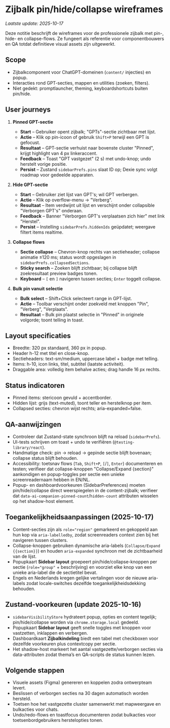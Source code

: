 # Zijbalk pin/hide/collapse wireframes

_Laatste update: 2025-10-17_

Deze notitie beschrijft de wireframes voor de professionele zijbalk met pin-, hide- en collapse-flows. Ze fungeert als referentie voor componentbouwers en QA totdat definitieve visual assets zijn uitgewerkt.

## Scope
- Zijbalkcomponent voor ChatGPT-domeinen (`content/` injecties) en popup.
- Interacties rond GPT-secties, mappen en utilities (zoeken, filters).
- Niet gedekt: promptlauncher, theming, keyboardshortcuts buiten pin/hide.

## User journeys
1. **Pinned GPT-sectie**
   - **Start** – Gebruiker opent zijbalk; "GPTs"-sectie zichtbaar met lijst.
   - **Actie** – Klik op pin-icoon of gebruik `Shift+P` terwijl een GPT is gefocust.
   - **Resultaat** – GPT-sectie verhuist naar bovenste cluster "Pinned", krijgt highlight van 4 px linkeraccent.
   - **Feedback** – Toast "GPT vastgezet" (2 s) met undo-knop; undo herstelt vorige positie.
   - **Persist** – Zustand `sidebarPrefs.pins` slaat ID op; Dexie sync volgt roadmap voor gedeelde apparaten.

2. **Hide GPT-sectie**
   - **Start** – Gebruiker ziet lijst van GPT's; wil GPT verbergen.
   - **Actie** – Klik op overflow-menu → "Verberg".
   - **Resultaat** – Item verdwijnt uit lijst en verschijnt onder collapsible "Verborgen GPT's" onderaan.
   - **Feedback** – Banner "Verborgen GPT's verplaatsen zich hier" met link "Herstel".
   - **Persist** – Instelling `sidebarPrefs.hiddenIds` geüpdatet; weergave filtert items realtime.

3. **Collapse flows**
   - **Sectie collapse** – Chevron-knop rechts van sectieheader; collapse animatie ≤120 ms; status wordt opgeslagen in `sidebarPrefs.collapsedSections`.
   - **Sticky search** – Zoeken blijft zichtbaar; bij collapse blijft zoekresultaat preview badges tonen.
   - **Keyboard** – `[` en `]` navigeren tussen secties; `Enter` toggelt collapse.

4. **Bulk pin vanuit selectie**
   - **Bulk select** – Shift+Click selecteert range in GPT-lijst.
   - **Actie** – Toolbar verschijnt onder zoekveld met knoppen "Pin", "Verberg", "Verplaats".
   - **Resultaat** – Bulk pin plaatst selectie in "Pinned" in originele volgorde; toont telling in toast.

## Layout specificaties
- Breedte: 320 px standaard, 360 px in popup.
- Header h-12 met titel en close-knop.
- Sectieheaders: text-sm/medium, uppercase label + badge met telling.
- Items: h-10, icon links, titel, subtitel (laatste activiteit).
- Draggable area: volledig item behalve acties; drag handle 16 px rechts.

## Status indicatoren
- Pinned items: stericoon gevuld + accentborder.
- Hidden lijst: grijs (text-muted), toont teller en herstelknop per item.
- Collapsed secties: chevron wijst rechts; aria-expanded=false.

## QA-aanwijzingen
- Controleer dat Zustand-state synchroon blijft na reload (`sidebarPrefs`).
- UI-tests schrijven om toast + undo te verifiëren (`@testing-library/react`).
- Handmatige check: pin → reload → gepinde sectie blijft bovenaan; collapse status blijft behouden.
- Accessibility: toetsnav flows (`Tab`, `Shift+P`, `[`/`]`, `Enter`) documenteren en testen; verifieer dat collapse-knoppen "Collapse/Expand {section}" aankondigen en popup-toggles per sectie een unieke screenreadernaam hebben in EN/NL.
- Popup- en dashboardvoorkeuren (SidebarPreferences) moeten pin/hide/collapse direct weerspiegelen in de content-zijbalk; verifieer dat `data-ai-companion-pinned-count`/`hidden-count` attributen wisselen op het shadow-host element.

## Toegankelijkheidsaanpassingen (2025-10-17)
- Content-secties zijn als `role="region"` gemarkeerd en gekoppeld aan hun kop via `aria-labelledby`, zodat screenreaders context zien bij het navigeren tussen clusters.
- Collapse-knoppen gebruiken dynamische aria-labels (`Collapse/Expand {{section}}`) en houden `aria-expanded` synchroon met de zichtbaarheid van de lijst.
- Popupkaart **Sidebar layout** groepeert pin/hide/collapse-knoppen per sectie (`role="group"` + beschrijving) en voorziet elke knop van een unieke aria-label die de sectietitel bevat.
- Engels en Nederlands kregen gelijke vertalingen voor de nieuwe aria-labels zodat locale-switches dezelfde toegankelijkheidsdekking behouden.

## Zustand-voorkeuren (update 2025-10-16)
- `sidebarVisibilityStore` hydrateert popup, opties en content tegelijk; pin/hide/collapse worden via `chrome.storage.local` gedeeld.
- Popupkaart **Sidebar layout** geeft snelle toggles met knoppen voor vastzetten, inklappen en verbergen.
- Dashboardkaart **Zijbalkindeling** biedt een tabel met checkboxen voor dezelfde voorkeuren plus contextcopy per sectie.
- Het shadow-host markeert het aantal vastgezette/verborgen secties via data-attributen zodat thema’s en QA-scripts de status kunnen lezen.

## Volgende stappen
- Visuele assets (Figma) genereren en koppelen zodra ontwerpteam levert.
- Beslissen of verborgen secties na 30 dagen automatisch worden hersteld.
- Toetsen hoe het vastgezette cluster samenwerkt met mapweergave en bulkacties voor chats.
- Undo/redo-flows en toastfocus documenteren zodat bulkacties voor toetsenbordgebruikers herstelopties tonen.
